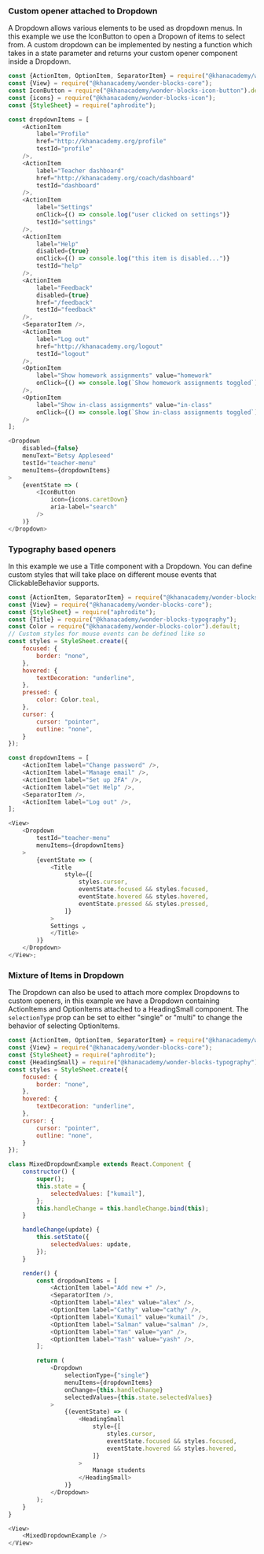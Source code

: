 
### Custom opener attached to Dropdown

A Dropdown allows various elements to be used as dropdown menus. In this example we use the IconButton to open a Dropown of items to select from. A custom dropdown can be implemented by nesting a function which takes in a state parameter and returns your custom opener component inside a Dropdown.

```js
const {ActionItem, OptionItem, SeparatorItem} = require("@khanacademy/wonder-blocks-dropdown");
const {View} = require("@khanacademy/wonder-blocks-core");
const IconButton = require("@khanacademy/wonder-blocks-icon-button").default;
const {icons} = require("@khanacademy/wonder-blocks-icon");
const {StyleSheet} = require("aphrodite");

const dropdownItems = [
    <ActionItem
        label="Profile"
        href="http://khanacademy.org/profile"
        testId="profile"
    />,
    <ActionItem
        label="Teacher dashboard"
        href="http://khanacademy.org/coach/dashboard"
        testId="dashboard"
    />,
    <ActionItem
        label="Settings"
        onClick={() => console.log("user clicked on settings")}
        testId="settings"
    />,
    <ActionItem
        label="Help"
        disabled={true}
        onClick={() => console.log("this item is disabled...")}
        testId="help"
    />,
    <ActionItem
        label="Feedback"
        disabled={true}
        href="/feedback"
        testId="feedback"
    />,
    <SeparatorItem />,
    <ActionItem
        label="Log out"
        href="http://khanacademy.org/logout"
        testId="logout"
    />,
    <OptionItem
        label="Show homework assignments" value="homework"
        onClick={() => console.log(`Show homework assignments toggled`)}
    />,
    <OptionItem
        label="Show in-class assignments" value="in-class"
        onClick={() => console.log(`Show in-class assignments toggled`)}
    />
];

<Dropdown
    disabled={false}
    menuText="Betsy Appleseed"
    testId="teacher-menu"
    menuItems={dropdownItems}
>
    {eventState => (
        <IconButton
            icon={icons.caretDown}
            aria-label="search"
        />
    )}
</Dropdown>
```
### Typography based openers

In this example we use a Title component with a Dropdown. You can define custom styles that will take place on different mouse events that ClickableBehavior supports.

```js
const {ActionItem, SeparatorItem} = require("@khanacademy/wonder-blocks-dropdown");
const {View} = require("@khanacademy/wonder-blocks-core");
const {StyleSheet} = require("aphrodite");
const {Title} = require("@khanacademy/wonder-blocks-typography");
const Color = require("@khanacademy/wonder-blocks-color").default;
// Custom styles for mouse events can be defined like so
const styles = StyleSheet.create({
    focused: {
        border: "none",
    },
    hovered: {
        textDecoration: "underline",
    },
    pressed: {
        color: Color.teal,
    },
    cursor: {
        cursor: "pointer",
        outline: "none",
    }
});

const dropdownItems = [
    <ActionItem label="Change password" />,
    <ActionItem label="Manage email" />,
    <ActionItem label="Set up 2FA" />,
    <ActionItem label="Get Help" />,
    <SeparatorItem />,
    <ActionItem label="Log out" />,
];

<View>
    <Dropdown
        testId="teacher-menu"
        menuItems={dropdownItems}
    >
        {eventState => (
            <Title
                style={[
                    styles.cursor,
                    eventState.focused && styles.focused,
                    eventState.hovered && styles.hovered,
                    eventState.pressed && styles.pressed,
                ]}
            >
            Settings ⌄
            </Title>
        )}
    </Dropdown>
</View>;
```

### Mixture of Items in Dropdown

The Dropdown can also be used to attach more complex Dropdowns to custom openers, in this example we have a Dropdown containing ActionItems and OptionItems attached to a HeadingSmall component. The `selectionType` prop can be set to either "single" or "multi" to change the behavior of selecting OptionItems.

```js
const {ActionItem, OptionItem, SeparatorItem} = require("@khanacademy/wonder-blocks-dropdown");
const {View} = require("@khanacademy/wonder-blocks-core");
const {StyleSheet} = require("aphrodite");
const {HeadingSmall} = require("@khanacademy/wonder-blocks-typography");
const styles = StyleSheet.create({
    focused: {
        border: "none",
    },
    hovered: {
        textDecoration: "underline",
    },
    cursor: {
        cursor: "pointer",
        outline: "none",
    }
});

class MixedDropdownExample extends React.Component {
    constructor() {
        super();
        this.state = {
            selectedValues: ["kumail"],
        };
        this.handleChange = this.handleChange.bind(this);
    }

    handleChange(update) {
        this.setState({
            selectedValues: update,
        });
    }

    render() {
        const dropdownItems = [
            <ActionItem label="Add new +" />,
            <SeparatorItem />,
            <OptionItem label="Alex" value="alex" />,
            <OptionItem label="Cathy" value="cathy" />,
            <OptionItem label="Kumail" value="kumail" />,
            <OptionItem label="Salman" value="salman" />,
            <OptionItem label="Yan" value="yan" />,
            <OptionItem label="Yash" value="yash" />,
        ];

        return (
            <Dropdown
                selectionType={"single"}
                menuItems={dropdownItems}
                onChange={this.handleChange}
                selectedValues={this.state.selectedValues}
            >
                {(eventState) => (
                    <HeadingSmall
                        style={[
                            styles.cursor,
                            eventState.focused && styles.focused,
                            eventState.hovered && styles.hovered,
                        ]}
                    >
                        Manage students
                    </HeadingSmall>
                )}
            </Dropdown>
        );
    }
}

<View>
    <MixedDropdownExample />
</View>
```

